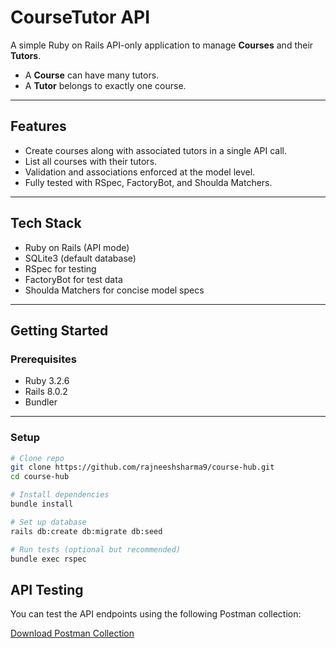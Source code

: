 # CourseTutor API

A simple Ruby on Rails API-only application to manage **Courses** and their **Tutors**.

- A **Course** can have many tutors.
- A **Tutor** belongs to exactly one course.

---

## Features

- Create courses along with associated tutors in a single API call.
- List all courses with their tutors.
- Validation and associations enforced at the model level.
- Fully tested with RSpec, FactoryBot, and Shoulda Matchers.

---

## Tech Stack

- Ruby on Rails (API mode)
- SQLite3 (default database)
- RSpec for testing
- FactoryBot for test data
- Shoulda Matchers for concise model specs

---

## Getting Started

### Prerequisites

- Ruby 3.2.6
- Rails 8.0.2
- Bundler

---

### Setup

```bash
# Clone repo
git clone https://github.com/rajneeshsharma9/course-hub.git
cd course-hub

# Install dependencies
bundle install

# Set up database
rails db:create db:migrate db:seed

# Run tests (optional but recommended)
bundle exec rspec
```

## API Testing

You can test the API endpoints using the following Postman collection:

[Download Postman Collection](https://drive.google.com/file/d/1nOCaYlW-5H8JUiLoivW7V8rZuL7J_xV6/view?usp=sharing)